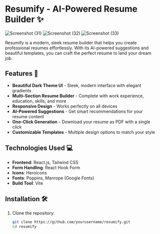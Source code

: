 # Resumify - AI-Powered Resume Builder ✨

![Screenshot (31)](https://github.com/user-attachments/assets/2e8ccadc-30d5-46ac-b282-ed4c381c4de8)
![Screenshot (32)](https://github.com/user-attachments/assets/d1db31ad-08ea-4cd4-8e0b-151d738cd9e1)
![Screenshot (33)](https://github.com/user-attachments/assets/2c34679f-3aed-43b2-b457-66b26144af9f)

Resumify is a modern, sleek resume builder that helps you create professional resumes effortlessly. With its AI-powered suggestions and beautiful templates, you can craft the perfect resume to land your dream job.

## Features 🌟

- **Beautiful Dark Theme UI** - Sleek, modern interface with elegant gradients
- **Multi-Section Resume Builder** - Complete with work experience, education, skills, and more
- **Responsive Design** - Works perfectly on all devices
- **AI-Powered Suggestions** - Get smart recommendations for your resume content
- **One-Click Generation** - Download your resume as PDF with a single click
- **Customizable Templates** - Multiple design options to match your style

## Technologies Used 💻

- **Frontend**: React.js, Tailwind CSS
- **Form Handling**: React Hook Form
- **Icons**: Heroicons
- **Fonts**: Poppins, Manrope (Google Fonts)
- **Build Tool**: Vite

## Installation 🛠️

1. Clone the repository:
   ```bash
   git clone https://github.com/yourusername/resumify.git
   cd resumify
